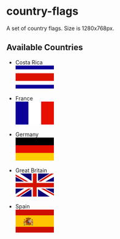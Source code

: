 # country-flags
A set of country flags. Size is 1280x768px.

## Available Countries
- Costa Rica
  <br><img src="https://github.com/medienexpedition/country-flags/blob/master/costa-rica.png" alt="Costa Rica" width="100px">

- France
  <br><img src="https://github.com/medienexpedition/country-flags/blob/master/france.png" alt="Germany" width="100px">
  
- Germany
  <br><img src="https://github.com/medienexpedition/country-flags/blob/master/germany.png" alt="Germany" width="100px">

- Great Britain
  <br><img src="https://github.com/medienexpedition/country-flags/blob/master/great-britain.png" alt="Great Britain" width="100px">

- Spain
  <br><img src="https://github.com/medienexpedition/country-flags/blob/master/spain.png" alt="Spain" width="100px">

